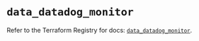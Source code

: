 # `data_datadog_monitor`

Refer to the Terraform Registry for docs: [`data_datadog_monitor`](https://registry.terraform.io/providers/datadog/datadog/3.48.1/docs/data-sources/monitor).
